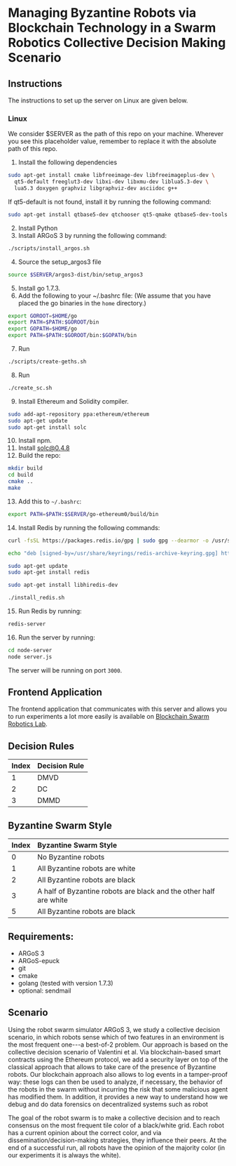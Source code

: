# Managing Byzantine Robots via Blockchain Technology in a Swarm Robotics Collective Decision Making Scenario

## Instructions
The instructions to set up the server on Linux are given below.
### Linux
We consider $SERVER as the path of this repo on your machine. Wherever you see this placeholder value, remember to replace it with the absolute path of this repo.

1. Install the following dependencies

```bash
sudo apt-get install cmake libfreeimage-dev libfreeimageplus-dev \
  qt5-default freeglut3-dev libxi-dev libxmu-dev liblua5.3-dev \
  lua5.3 doxygen graphviz libgraphviz-dev asciidoc g++
```
If qt5-default is not found, install it by running the following command:
```bash
sudo apt-get install qtbase5-dev qtchooser qt5-qmake qtbase5-dev-tools
```

2. Install Python
3. Install ARGoS 3 by running the following command:
```bash
./scripts/install_argos.sh
```
4. Source the setup_argos3 file
```bash
source $SERVER/argos3-dist/bin/setup_argos3
```
5. Install go 1.7.3.
6. Add the following to your ~/.bashrc file: (We assume that you have placed the go binaries in the `home` directory.)
```bash
export GOROOT=$HOME/go
export PATH=$PATH:$GOROOT/bin
export GOPATH=$HOME/go
export PATH=$PATH:$GOROOT/bin:$GOPATH/bin
```
7. Run
```bash
./scripts/create-geths.sh
```
8. Run
```bash
./create_sc.sh
```
9. Install Ethereum and Solidity compiler.
```bash
sudo add-apt-repository ppa:ethereum/ethereum
sudo apt-get update
sudo apt-get install solc
```
10. Install npm.
11. Install solc@0.4.8
12. Build the repo:
```bash
mkdir build
cd build
cmake ..
make
```
13. Add this to `~/.bashrc`:
```bash
export PATH=$PATH:$SERVER/go-ethereum0/build/bin
```
14. Install Redis by running the following commands:
```bash
curl -fsSL https://packages.redis.io/gpg | sudo gpg --dearmor -o /usr/share/keyrings/redis-archive-keyring.gpg

echo "deb [signed-by=/usr/share/keyrings/redis-archive-keyring.gpg] https://packages.redis.io/deb $(lsb_release -cs) main" | sudo tee /etc/apt/sources.list.d/redis.list

sudo apt-get update
sudo apt-get install redis

sudo apt-get install libhiredis-dev

./install_redis.sh
```
15. Run Redis by running:
```bash
redis-server
```
16. Run the server by running:
```bash
cd node-server
node server.js
```

The server will be running on port `3000`.

## Frontend Application
The frontend application that communicates with this server and allows you to run experiments a lot more easily is available on [Blockchain Swarm Robotics Lab](https://github.com/PoI-Research/blockchain-swarm-robotics-lab).
## Decision Rules
| Index | Decision Rule |
|:----|:--------|
|1 | DMVD|
|2 | DC |
|3 | DMMD |

## Byzantine Swarm Style
| Index | Byzantine Swarm Style |
|:------|:--------------|
| 0     | No Byzantine robots |
| 1     | All Byzantine robots are white |
| 2     | All Byzantine robots are black |
| 3     | A half of Byzantine robots are black and the other half are white          |
| 5     | All Byzantine robots are black          |

## Requirements:
- ARGoS 3
- ARGoS-epuck
- git
- cmake
- golang (tested with version 1.7.3)
- optional: sendmail

## Scenario

Using the robot swarm simulator ARGoS 3, we study a collective
decision scenario, in which robots sense which of two features in an
environment is the most frequent one---a best-of-2 problem. Our
approach is based on the collective decision scenario of Valentini et
al. Via blockchain-based smart contracts using the Ethereum protocol,
we add a security layer on top of the classical approach that allows
to take care of the presence of Byzantine robots. Our blockchain
approach also allows to log events in a tamper-proof way: these logs
can then be used to analyze, if necessary, the behavior of the robots
in the swarm without incurring the risk that some malicious agent has
modified them. In addition, it provides a new way to understand how we
debug and do data forensics on decentralized systems such as robot

The goal of the robot swarm is to make a collective decision and to
reach consensus on the most frequent tile color of a black/white
grid. Each robot has a current opinion about the correct color, and
via dissemination/decision-making strategies, they influence their
peers. At the end of a successful run, all robots have the opinion of
the majority color (in our experiments it is always the white).
